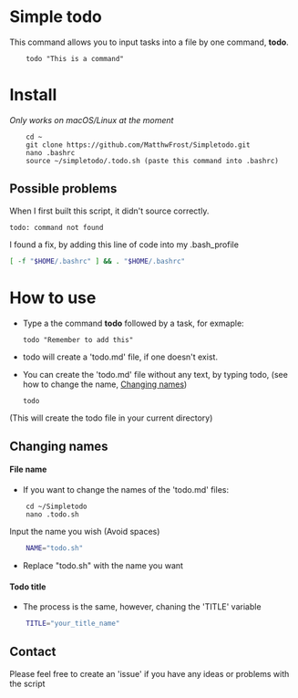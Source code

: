 # Simple todo

This command allows you to input tasks into a file by one command, **todo**.

```
    todo "This is a command"
```

# Install

*Only works on macOS/Linux at the moment*

```
    cd ~
    git clone https://github.com/MatthwFrost/Simpletodo.git
    nano .bashrc
    source ~/simpletodo/.todo.sh (paste this command into .bashrc)
```

## Possible problems

When I first built this script, it didn't source correctly.
```
todo: command not found
```

I found a fix, by adding this line of code into my .bash_profile

```bash
[ -f "$HOME/.bashrc" ] && . "$HOME/.bashrc"
```

# How to use

- Type a the command **todo** followed by a task, for exmaple:

    ```
    todo "Remember to add this" 
    ```

- todo will create a 'todo.md' file, if one doesn't exist.
- You can create the 'todo.md' file without any text, by typing todo,
  (see how to change the name, [Changing names](#changing-names))
    ```
    todo
    ```
(This will create the todo file in your current directory)

## Changing names

#### File name
- If you want to change the names of the 'todo.md' files:

```
    cd ~/Simpletodo
    nano .todo.sh
```
Input the name you wish (Avoid spaces)

```bash
    NAME="todo.sh"
```

- Replace "todo.sh" with the name you want

#### Todo title

- The process is the same, however, chaning the 'TITLE' variable

```bash
    TITLE="your_title_name"
```

## Contact

Please feel free to create an 'issue' if you have any ideas or problems with
the script


